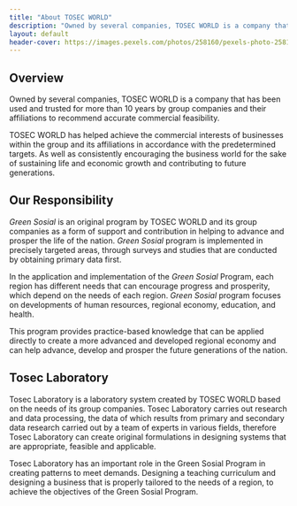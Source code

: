 ```yaml
---
title: "About TOSEC WORLD"
description: "Owned by several companies, TOSEC WORLD is a company that has been used and trusted for more than 10 years by group companies and their affiliations to recommend accurate commercial feasibility."
layout: default
header-cover: https://images.pexels.com/photos/258160/pexels-photo-258160.jpeg?auto=compress&cs=tinysrgb&w=1260&h=750&dpr=1
---
```

## Overview

Owned by several companies, TOSEC WORLD is a company that has been used and trusted for more than 10 years by group companies and their affiliations to recommend accurate commercial feasibility.

TOSEC WORLD has helped achieve the commercial interests of businesses within the group and its affiliations in accordance with the predetermined targets. As well as consistently encouraging the business world for the sake of sustaining life and economic growth and contributing to future generations.

## Our Responsibility

_Green Sosial_ is an original program by TOSEC WORLD and its group companies as a form of support and contribution in helping to advance and prosper the life of the nation. _Green Sosial_ program is implemented in precisely targeted areas, through surveys and studies that are conducted by obtaining primary data first.

In the application and implementation of the _Green Sosial_ Program, each region has different needs that can encourage progress and prosperity, which depend on the needs of each region. _Green Sosial_ program focuses on developments of human resources, regional economy, education, and health.

This program provides practice-based knowledge that can be applied directly to create a more advanced and developed regional economy and can help advance, develop and prosper the future generations of the nation.

## Tosec Laboratory

Tosec Laboratory is a laboratory system created by TOSEC WORLD based on the needs of its group companies. Tosec Laboratory carries out research and data processing, the data of which results from primary and secondary data research carried out by a team of experts in various fields, therefore Tosec Laboratory can create original formulations in designing systems that are appropriate, feasible and applicable.

Tosec Laboratory has an important role in the Green Sosial Program in creating patterns to meet demands. Designing a teaching curriculum and designing a business that is properly tailored to the needs of a region, to achieve the objectives of the Green Sosial Program.

